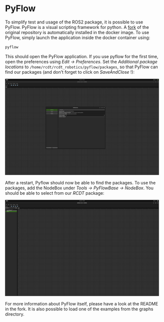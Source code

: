 <!--
SPDX-FileCopyrightText: Alliander N. V.

SPDX-License-Identifier: Apache-2.0
-->

# PyFlow

To simplify test and usage of the ROS2 package, it is possible to use PyFlow. PyFlow is a visual scripting framework for python. A [fork](https://github.com/alliander-opensource/PyFlow) of the original repository is automatically installed in the docker image. To use PyFlow, simply launch the application inside the docker container using:

```bash
pyflow
```

This should open the PyFlow application. If you use pyflow for the first time, open the preferences using *Edit -> Preferences*. Set the *Additional package locations* to `/home/rcdt/rcdt_robotics/pyflow/packages`, so that PyFlow can find our packages (and don't forget to click on *SaveAndClose* !):

![pyflow](../img/pyflow/settings.jpg)

After a restart, Pyflow should now be able to find the packages. To use the packages, add the NodeBox under *Tools -> PyFlowBase -> NodeBox*. You should be able to select from our *RCDT* package:

![pyflow](../img/pyflow/use_package.jpg)

For more information about PyFlow itself, please have a look at the README in the fork. It is also possible to load one of the examples from the graphs directory.
